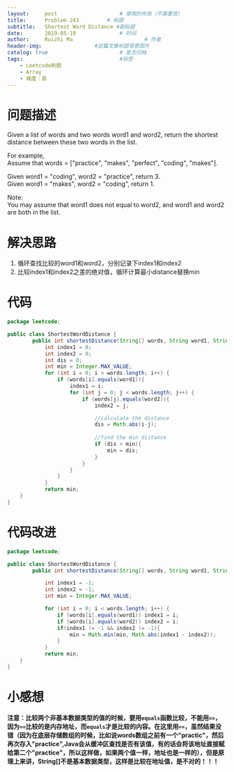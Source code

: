 ```yaml
---
layout:     post   				    # 使用的布局（不需要改）
title:      Problem 243 		# 标题 
subtitle:   Shortest Word Distance #副标题
date:       2019-05-19				# 时间
author:     Ruizhi Ma 						# 作者
header-img:              	#这篇文章标题背景图片
catalog: true 						# 是否归档
tags:								#标签
    - Leetcode刷题
    - Array
    - 难度：易
---
```

# 问题描述
Given a list of words and two words word1 and word2, return the shortest distance between these two words in the list.  

For example,  
Assume that words = ["practice", "makes", "perfect", "coding", "makes"].  

Given word1 = "coding", word2 = "practice", return 3.  
Given word1 = "makes", word2 = "coding", return 1.  

Note:  
You may assume that word1 does not equal to word2, and word1 and word2 are both in the list.  

# 解决思路
1. 循环查找比较的word1和word2，分别记录下index1和index2  
2. 比较index1和index2之差的绝对值，循环计算最小distance替换min  


# 代码
```java
package leetcode;

public class ShortestWordDistance {
        public int shortestDistance(String[] words, String word1, String word2) {
            int index1 = 0;
            int index2 = 0;
            int dis = 0;
            int min = Integer.MAX_VALUE;
            for (int i = 0; i < words.length; i++) {
                if (words[i].equals(word1)){
                    index1 = i;
                    for (int j = 0; j < words.length; j++) {
                        if (words[j].equals(word2)){
                            index2 = j;

                            //calculate the distance
                            dis = Math.abs(i-j);
                            
                            //find the min distance
                            if (dis < min){
                                min = dis;
                            }
                        }
                    }
                }
            }
            return min;
    }
}

```
# 代码改进
```java
package leetcode;

public class ShortestWordDistance {
        public int shortestDistance(String[] words, String word1, String word2) {

            int index1 = -1;
            int index2 = -1;
            int min = Integer.MAX_VALUE;

            for (int i = 0; i < words.length; i++) {
                if (words[i].equals(word1)) index1 = i;
                if (words[i].equals(word2)) index2 = i;
                if(index1 != -1 && index2 != -1){
                    min = Math.min(min, Math.abs(index1 - index2));
                }
            }
            return min;
    }
}

```

# 小感想
**注意：比较两个非基本数据类型的值的时候，要用```equals```函数比较，不能用```==```，因为```==```比较的是内存地址，而```equals```才是比较的内容。在这里用```==```，虽然结果没错（因为在底层存储数组的时候，比如说words数组之前有一个"practic"，然后再次存入"practice",Java会从缓冲区查找是否有该值，有的话会将该地址直接赋给第二个"practice"，所以这样做，如果两个值一样，地址也是一样的），但是原理上来讲，String[]不是基本数据类型，这样是比较在地址值，是不对的！！！**